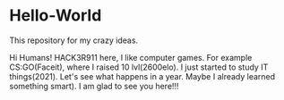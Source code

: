 # Hello-World
This repository for my crazy ideas.

Hi Humans!
HACK3R911 here, I like computer games. For example CS:GO(Faceit), where I raised 10 lvl(2600elo).
I just started to study IT things(2021). Let's see what happens in a year. Maybe I already learned something smart).
I am glad to see you here!!!

